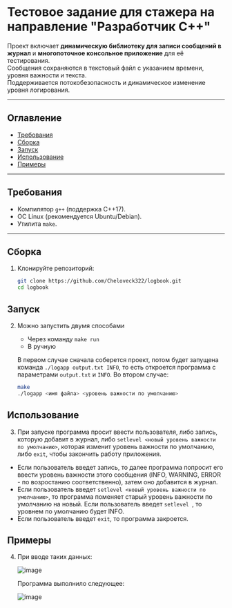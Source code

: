 # Тестовое задание для стажера на направление "Разработчик С++"

Проект включает **динамическую библиотеку для записи сообщений в журнал** и **многопоточное консольное приложение** для её тестирования.  
Сообщения сохраняются в текстовый файл с указанием времени, уровня важности и текста.  
Поддерживается потокобезопасность и динамическое изменение уровня логирования.

---

## Оглавление
- [Требования](#требования)
- [Сборка](#сборка)
- [Запуск](#запуск)
- [Использование](#использование)
- [Примеры](#примеры)

---

## Требования
- Компилятор `g++` (поддержка C++17).
- ОС Linux (рекомендуется Ubuntu/Debian).
- Утилита `make`.

---

## Сборка

1. Клонируйте репозиторий:
   ```bash
   git clone https://github.com/Cheloveck322/logbook.git
   cd logbook   

## Запуск

2. Можно запустить двумя способами
   - Через команду `make run`
   - В ручную

   В первом случае сначала соберется проект, потом будет запущена команда `./logapp output.txt INFO`, то есть откроется программа с параметрами `output.txt` и `INFO`.
   Во втором случае:
   
   ```bash
   make
   ./logapp <имя файла> <уровень важности по умолчанию>

## Использование

3.   При запуске программа просит ввести пользователя, либо запись, которую добавит в журнал,
   либо `setlevel <новый уровень важности по умолчанию>`, которая изменит уровень важности по умолчанию,
   либо `exit`, чтобы закончить работу приложения.
   - Если пользователь введет запись, то далее программа попросит его ввести уровень важности этого сообщения (INFO, WARNING, ERROR - по возростанию соответственно), затем оно добавится в журнал.
   - Если пользователь введет `setlevel <новый уровень важности по умолчанию>`, то программа поменяет старый уровень важности по умолчанию на новый. Если пользователь введет `setlevel `, то уровнем по умолчанию будет INFO.
   - Если пользователь введет `exit`, то программа закроется.

## Примеры

4. При вводе таких данных:

   ![image](https://github.com/user-attachments/assets/ea13e649-13d5-4b19-842c-88dba6b0cb4a)

   Программа выполнило следующее:

   ![image](https://github.com/user-attachments/assets/bcb01245-b2e2-43ab-8b78-7141f74ca611)

